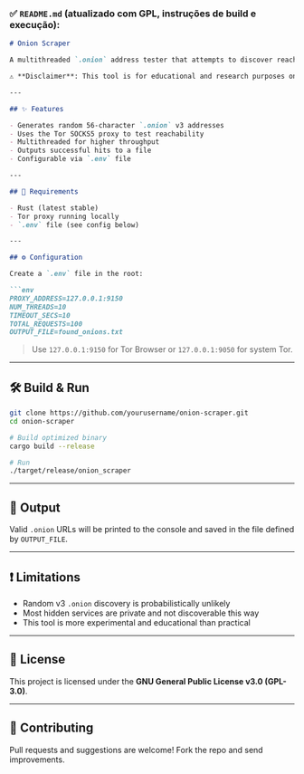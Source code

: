### ✅ `README.md` (atualizado com **GPL**, instruções de build e execução):

```markdown
# Onion Scraper

A multithreaded `.onion` address tester that attempts to discover reachable Tor hidden services by generating random v3 addresses and checking their availability through the Tor network.

⚠️ **Disclaimer**: This tool is for educational and research purposes only. Use it responsibly and legally. Do not access unauthorized services.

---

## ✨ Features

- Generates random 56-character `.onion` v3 addresses
- Uses the Tor SOCKS5 proxy to test reachability
- Multithreaded for higher throughput
- Outputs successful hits to a file
- Configurable via `.env` file

---

## 🔧 Requirements

- Rust (latest stable)
- Tor proxy running locally
- `.env` file (see config below)

---

## ⚙️ Configuration

Create a `.env` file in the root:

```env
PROXY_ADDRESS=127.0.0.1:9150
NUM_THREADS=10
TIMEOUT_SECS=10
TOTAL_REQUESTS=100
OUTPUT_FILE=found_onions.txt
```

> Use `127.0.0.1:9150` for Tor Browser or `127.0.0.1:9050` for system Tor.

---

## 🛠️ Build & Run

```bash
git clone https://github.com/yourusername/onion-scraper.git
cd onion-scraper

# Build optimized binary
cargo build --release

# Run
./target/release/onion_scraper
```

---

## 📁 Output

Valid `.onion` URLs will be printed to the console and saved in the file defined by `OUTPUT_FILE`.

---

## ❗ Limitations

- Random v3 `.onion` discovery is probabilistically unlikely
- Most hidden services are private and not discoverable this way
- This tool is more experimental and educational than practical

---

## 📜 License

This project is licensed under the **GNU General Public License v3.0 (GPL-3.0)**.

---

## 🤝 Contributing

Pull requests and suggestions are welcome! Fork the repo and send improvements.